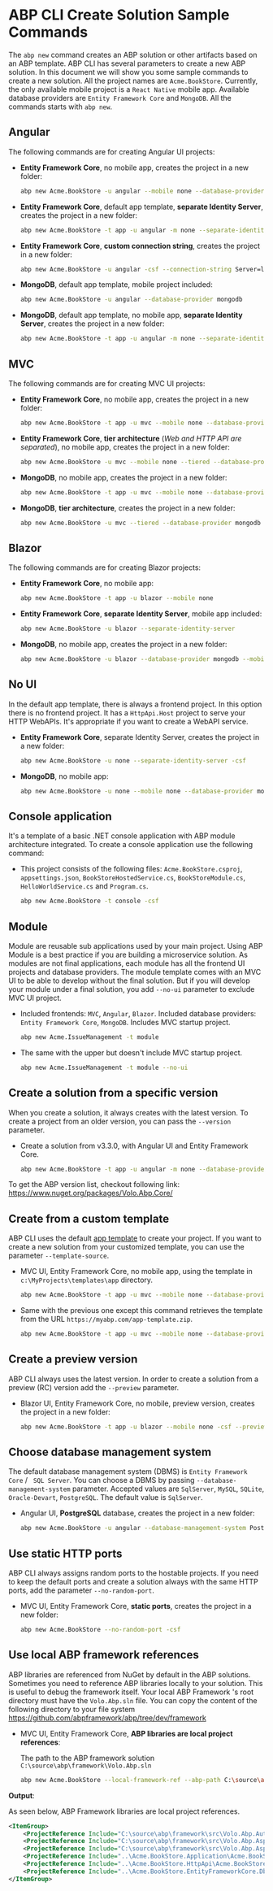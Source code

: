 # ABP CLI Create Solution Sample Commands 

The `abp new` command creates an ABP solution or other artifacts based on an ABP template. ABP CLI has several parameters to create a new ABP solution. In this document we will show you some sample commands to create a new solution. All the project names are `Acme.BookStore`. Currently, the only available mobile project is a `React Native` mobile app. Available database providers are `Entity Framework Core` and `MongoDB`. All the commands starts with `abp new`.

## Angular

The following commands are for creating Angular UI projects:

* **Entity Framework Core**,  no mobile app, creates the project in a new folder:

  ````bash
  abp new Acme.BookStore -u angular --mobile none --database-provider ef -csf
  ````
  
* **Entity Framework Core**, default app template, **separate Identity Server**, creates the project in a new folder:

  ```bash
  abp new Acme.BookStore -t app -u angular -m none --separate-identity-server --database-provider ef -csf
  ```

* **Entity Framework Core**,  **custom connection string**, creates the project in a new folder:

  ```bash
  abp new Acme.BookStore -u angular -csf --connection-string Server=localhost;Database=MyDatabase;Trusted_Connection=True
  ```

* **MongoDB**, default app template, mobile project included:

  ```bash
  abp new Acme.BookStore -u angular --database-provider mongodb
  ```

* **MongoDB**, default app template, no mobile app, **separate Identity Server**, creates the project in a new folder:

  ```bash
  abp new Acme.BookStore -t app -u angular -m none --separate-identity-server --database-provider mongodb -csf
  ```

## MVC

The following commands are for creating MVC UI projects:

* **Entity Framework Core**, no mobile app, creates the project in a new folder:

  ```bash
  abp new Acme.BookStore -t app -u mvc --mobile none --database-provider ef -csf
  ```

* **Entity Framework Core**, **tier architecture** (*Web and HTTP API are separated*), no mobile app, creates the project in a new folder:

  ```bash
  abp new Acme.BookStore -u mvc --mobile none --tiered --database-provider ef -csf
  ```

* **MongoDB**, no mobile app, creates the project in a new folder:

  ```bash
  abp new Acme.BookStore -t app -u mvc --mobile none --database-provider mongodb -csf
  ```
  
* **MongoDB**, **tier architecture**, creates the project in a new folder:

  ```bash
  abp new Acme.BookStore -u mvc --tiered --database-provider mongodb -csf
  ```


## Blazor

The following commands are for creating Blazor projects:

* **Entity Framework Core**, no mobile app:

  ```bash
  abp new Acme.BookStore -t app -u blazor --mobile none
  ```

* **Entity Framework Core**, **separate Identity Server**, mobile app included:
  
  ```bash
  abp new Acme.BookStore -u blazor --separate-identity-server
  ```

* **MongoDB**, no mobile app, creates the project in a new folder:

  ```bash
  abp new Acme.BookStore -u blazor --database-provider mongodb --mobile none -csf
  ```

## No UI 

In the default app template, there is always a frontend project. In this option there is no frontend project. It has a `HttpApi.Host` project to serve your HTTP WebAPIs. It's appropriate if you want to create a WebAPI service.

* **Entity Framework Core**, separate Identity Server, creates the project in a new folder:

    ```bash
    abp new Acme.BookStore -u none --separate-identity-server -csf
    ```
* **MongoDB**, no mobile app:

    ```bash
    abp new Acme.BookStore -u none --mobile none --database-provider mongodb
    ```

## Console application

It's a template of a basic .NET console application with ABP module architecture integrated. To create a console application use the following command:

* This project consists of the following files: `Acme.BookStore.csproj`, `appsettings.json`, `BookStoreHostedService.cs`, `BookStoreModule.cs`, `HelloWorldService.cs` and `Program.cs`.

  ```bash
  abp new Acme.BookStore -t console -csf
  ```

## Module

Module are reusable sub applications used by your main project. Using ABP Module is a best practice if you are building a microservice solution. As modules are not final applications, each module has all the frontend UI projects and database providers. The module template comes with an MVC UI to be able to develop without the final solution. But if you will develop your module under a final solution, you add `--no-ui` parameter to exclude MVC UI project.

* Included frontends: `MVC`, `Angular`, `Blazor`. Included database providers: `Entity Framework Core`, `MongoDB`. Includes MVC startup project.

  ```bash
  abp new Acme.IssueManagement -t module
  ```
* The same with the upper but doesn't include MVC startup project.

  ```bash
  abp new Acme.IssueManagement -t module --no-ui
  ```

## Create a solution from a specific version

When you create a solution, it always creates with the latest version. To create a project from an older version, you can pass the `--version` parameter.

* Create a solution from v3.3.0, with Angular UI and Entity Framework Core.

  ```bash
  abp new Acme.BookStore -t app -u angular -m none --database-provider ef -csf --version 3.3.0
  ```

To get the ABP version list, checkout following link: https://www.nuget.org/packages/Volo.Abp.Core/

## Create from a custom template

ABP CLI uses the default [app template](https://github.com/abpframework/abp/tree/dev/templates/app) to create your project. If you want to create a new solution from your customized template, you can use the parameter `--template-source`. 

* MVC UI, Entity Framework Core, no mobile app, using the template in `c:\MyProjects\templates\app` directory. 

  ```bash
  abp new Acme.BookStore -t app -u mvc --mobile none --database-provider ef --template-source "c:\MyProjects\templates\app"
  ```

* Same with the previous one except this command retrieves the template from the URL `https://myabp.com/app-template.zip`.

  ```bash
  abp new Acme.BookStore -t app -u mvc --mobile none --database-provider ef --template-source https://myabp.com/app-template.zip
  ```

## Create a preview version

ABP CLI always uses the latest version. In order to create a solution from a preview (RC) version add the `--preview` parameter.

* Blazor UI, Entity Framework Core, no mobile, preview version, creates the project in a new folder:

  ```bash
  abp new Acme.BookStore -t app -u blazor --mobile none -csf --preview
  ```

## Choose database management system

The default database management system (DBMS) is `Entity Framework Core` / ` SQL Server`. You can choose a DBMS by passing `--database-management-system` parameter. Accepted values are `SqlServer`, `MySQL`, `SQLite`, `Oracle-Devart`, `PostgreSQL`. The default value is `SqlServer`.

* Angular UI, **PostgreSQL** database, creates the project in a new folder:

  ```bash
  abp new Acme.BookStore -u angular --database-management-system PostgreSQL -csf
  ```



## Use static HTTP ports

ABP CLI always assigns random ports to the hostable projects. If you need to keep the default ports and create a solution always with the same HTTP ports, add the parameter `--no-random-port`.

* MVC UI,  Entity Framework Core, **static ports**, creates the project in a new folder:

  ```bash
  abp new Acme.BookStore --no-random-port -csf
  ```

## Use local ABP framework references

ABP libraries are referenced from NuGet by default in the ABP solutions. Sometimes you need to reference ABP libraries locally to your solution. This is useful to debug the framework itself. Your local ABP Framework 's root directory must have the `Volo.Abp.sln` file. You can copy the content of the following directory to your file system https://github.com/abpframework/abp/tree/dev/framework

* MVC UI,  Entity Framework Core, **ABP libraries are local project references**:

  The path to the ABP framework solution `C:\source\abp\framework\Volo.Abp.sln`

  ```bash
  abp new Acme.BookStore --local-framework-ref --abp-path C:\source\abp\framework
  ```

**Output**:

As seen below, ABP Framework libraries are local project references.

```xml
<ItemGroup>
	<ProjectReference Include="C:\source\abp\framework\src\Volo.Abp.Autofac\Volo.Abp.Autofac.csproj" />
	<ProjectReference Include="C:\source\abp\framework\src\Volo.Abp.AspNetCore.Serilog\Volo.Abp.AspNetCore.Serilog.csproj" />
	<ProjectReference Include="C:\source\abp\framework\src\Volo.Abp.AspNetCore.Authentication.JwtBearer\Volo.Abp.AspNetCore.Authentication.JwtBearer.csproj" />
	<ProjectReference Include="..\Acme.BookStore.Application\Acme.BookStore.Application.csproj" />
	<ProjectReference Include="..\Acme.BookStore.HttpApi\Acme.BookStore.HttpApi.csproj" />
	<ProjectReference Include="..\Acme.BookStore.EntityFrameworkCore.DbMigrations\Acme.BookStore.EntityFrameworkCore.DbMigrations.csproj" />
</ItemGroup>    
```
